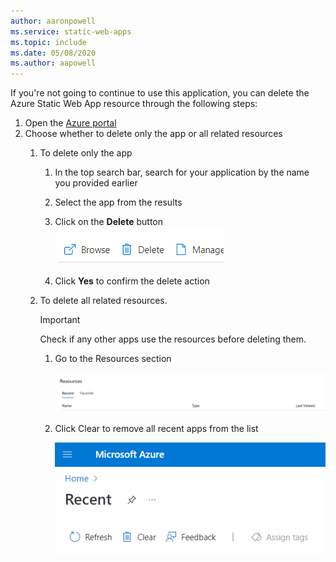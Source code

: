 ```yaml
---
author: aaronpowell
ms.service: static-web-apps
ms.topic: include
ms.date: 05/08/2020
ms.author: aapowell
---
```


If you're not going to continue to use this application, you can delete the Azure Static Web App resource through the following steps:

1. Open the [Azure portal](https://portal.azure.com)
1. Choose whether to delete only the app or all related resources
   1. To delete only the app

      1. In the top search bar, search for your application by the name you provided earlier
      1. Select the app from the results
      1. Click on the **Delete** button
            ![image](media/static-web-apps-cleanup-resource/image.png)

      1. Click **Yes** to confirm the delete action
      
   1. To delete all related resources.

      > [!IMPORTANT]
      > Check if any other apps use the resources before deleting them.
      
      1. Go to the Resources section

            ![image](media/static-web-apps-cleanup-resource/image1.png)

      1. Click Clear to remove all recent apps from the list

            ![image](image2.png)

           



